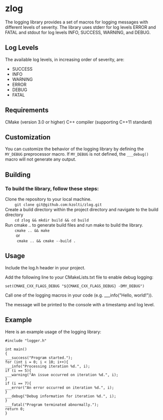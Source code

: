 zlog
====

The logging library provides a set of macros for logging messages with different levels of severity.
The library uses stderr for log levels  ERROR and FATAL and stdout for log levels INFO, SUCCESS, WARNING, and DEBUG.

## Log Levels

The available log levels, in increasing order of severity, are:

* SUCCESS
* INFO
* WARNING
* ERROR
* DEBUG
* FATAL

## Requirements

CMake (version 3.0 or higher)
C++ compiler (supporting C++11 standard)

## Customization

You can customize the behavior of the logging library by defining the `MY_DEBUG` preprocessor macro. If `MY_DEBUG` is not defined, the `___debug()` macro will not generate any output.

## Building

### To build the library, follow these steps:

Clone the repository to your local machine.<br>
&nbsp;&nbsp;&nbsp;&nbsp;&nbsp;&nbsp;&nbsp;&nbsp;```git clone git@github.com:kzolti/zlog.git```<br>
Create a build directory within the project directory and navigate to the build directory<br>
&nbsp;&nbsp;&nbsp;&nbsp;&nbsp;&nbsp;&nbsp;&nbsp;```cd zlog && mkdir build && cd build```<br>
Run cmake .. to generate build files and run make to build the library.<br>
&nbsp;&nbsp;&nbsp;&nbsp;&nbsp;&nbsp;&nbsp;&nbsp;```cmake .. && make```<br>
&nbsp;&nbsp;&nbsp;&nbsp;&nbsp;&nbsp;&nbsp;&nbsp;  or<br>
&nbsp;&nbsp;&nbsp;&nbsp;&nbsp;&nbsp;&nbsp;&nbsp;``` cmake .. && cmake --build .```

## Usage

Include the log.h header in your project.

Add the following line to your CMakeLists.txt file to enable debug logging:

```set(CMAKE_CXX_FLAGS_DEBUG "${CMAKE_CXX_FLAGS_DEBUG} -DMY_DEBUG")```

Call one of the logging macros in your code (e.g. ___info("Hello, world!")).

The message will be printed to the console with a timestamp and log level.

## Example

Here is an example usage of the logging library:

```
#include "logger.h"

int main()
{
___success("Program started.");
for (int i = 0; i < 10; i++){
___info("Processing iteration %d.", i);
if (i == 5){
___warning("An issue occurred on iteration %d.", i);
}
if (i == 7){
___error("An error occurred on iteration %d.", i);
}
___debug("Debug information for iteration %d.", i);
}
___fatal("Program terminated abnormally.");
return 0;
}
```
